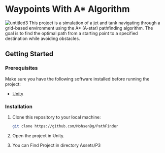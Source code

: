 # Waypoints With A* Algorithm
![untitled3](https://github.com/MohsenBg/PathFinder/assets/84536899/b5cb4109-f14d-435a-a8e0-1c06dfbc5ef3)
This project is a simulation of a jet and tank navigating through a grid-based environment using the A* (A-star) pathfinding algorithm. The goal is to find the optimal path from a starting point to a specified destination while avoiding obstacles.

## Getting Started


### Prerequisites

Make sure you have the following software installed before running the project:

- [Unity](https://unity.com/)

### Installation

1. Clone this repository to your local machine:

   ```bash
   git clone https://github.com/MohsenBg/PathFinder
   ```

2. Open the project in Unity.

3. You can Find Project in directory Assets/P3

